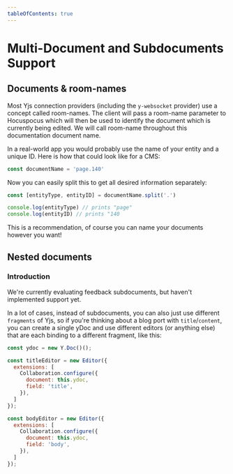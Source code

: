 ```yaml
---
tableOfContents: true
---
```


# Multi-Document and Subdocuments Support

## Documents & room-names

Most Yjs connection providers (including the `y-websocket` provider) use a concept called
room-names. The client will pass a room-name parameter to Hocuspocus which will then be used to
identify the document which is currently being edited. We will call room-name throughout this
documentation document name.

In a real-world app you would probably use the name of your entity and a unique ID. Here is how that
could look like for a CMS:

```js
const documentName = 'page.140'
```

Now you can easily split this to get all desired information separately:

```js
const [entityType, entityID] = documentName.split('.')

console.log(entityType) // prints "page"
console.log(entityID) // prints "140
```

This is a recommendation, of course you can name your documents however you want!

## Nested documents

### Introduction

We're currently evaluating feedback subdocuments, but haven't implemented support yet.

In a lot of cases, instead of subdocuments, you can also just use different `fragments` of Yjs, so
if you're thinking about a blog port with `title`/`content`, you can create a single yDoc and use
different editors (or anything else) that are each binding to a different fragment, like this:

```js
const ydoc = new Y.Doc()();

const titleEditor = new Editor({
  extensions: [
    Collaboration.configure({
      document: this.ydoc,
      field: 'title',
    }),
  ]
});

const bodyEditor = new Editor({
  extensions: [
    Collaboration.configure({
      document: this.ydoc,
      field: 'body',
    }),
  ]
});
```
